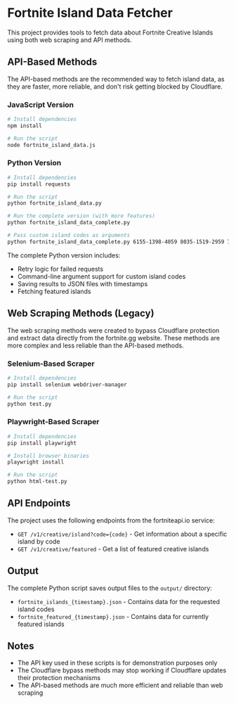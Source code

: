 # Fortnite Island Data Fetcher

This project provides tools to fetch data about Fortnite Creative Islands using both web scraping and API methods.

## API-Based Methods

The API-based methods are the recommended way to fetch island data, as they are faster, more reliable, and don't risk getting blocked by Cloudflare.

### JavaScript Version

```bash
# Install dependencies
npm install

# Run the script
node fortnite_island_data.js
```

### Python Version

```bash
# Install dependencies
pip install requests

# Run the script
python fortnite_island_data.py

# Run the complete version (with more features)
python fortnite_island_data_complete.py

# Pass custom island codes as arguments
python fortnite_island_data_complete.py 6155-1398-4059 8035-1519-2959 7263-1478-7522
```

The complete Python version includes:
- Retry logic for failed requests
- Command-line argument support for custom island codes
- Saving results to JSON files with timestamps
- Fetching featured islands

## Web Scraping Methods (Legacy)

The web scraping methods were created to bypass Cloudflare protection and extract data directly from the fortnite.gg website. These methods are more complex and less reliable than the API-based methods.

### Selenium-Based Scraper

```bash
# Install dependencies
pip install selenium webdriver-manager

# Run the script
python test.py
```

### Playwright-Based Scraper

```bash
# Install dependencies
pip install playwright

# Install browser binaries
playwright install

# Run the script
python html-test.py
```

## API Endpoints

The project uses the following endpoints from the fortniteapi.io service:

- `GET /v1/creative/island?code={code}` - Get information about a specific island by code
- `GET /v1/creative/featured` - Get a list of featured creative islands

## Output

The complete Python script saves output files to the `output/` directory:
- `fortnite_islands_{timestamp}.json` - Contains data for the requested island codes
- `fortnite_featured_{timestamp}.json` - Contains data for currently featured islands

## Notes

- The API key used in these scripts is for demonstration purposes only
- The Cloudflare bypass methods may stop working if Cloudflare updates their protection mechanisms
- The API-based methods are much more efficient and reliable than web scraping 